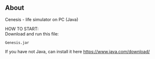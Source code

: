 ## About

Cenesis - life simulator on PC (Java)

HOW TO START:   
Download and run this file:
```
Genesis.jar
```

If you have not Java, can install it here https://www.java.com/download/
